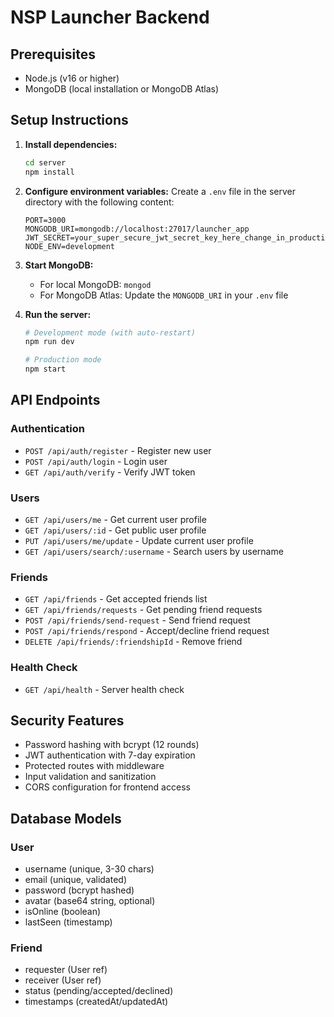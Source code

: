 # NSP Launcher Backend

## Prerequisites

- Node.js (v16 or higher)
- MongoDB (local installation or MongoDB Atlas)

## Setup Instructions

1. **Install dependencies:**
   ```bash
   cd server
   npm install
   ```

2. **Configure environment variables:**
   Create a `.env` file in the server directory with the following content:
   ```env
   PORT=3000
   MONGODB_URI=mongodb://localhost:27017/launcher_app
   JWT_SECRET=your_super_secure_jwt_secret_key_here_change_in_production
   NODE_ENV=development
   ```

3. **Start MongoDB:**
   - For local MongoDB: `mongod`
   - For MongoDB Atlas: Update the `MONGODB_URI` in your `.env` file

4. **Run the server:**
   ```bash
   # Development mode (with auto-restart)
   npm run dev
   
   # Production mode
   npm start
   ```

## API Endpoints

### Authentication
- `POST /api/auth/register` - Register new user
- `POST /api/auth/login` - Login user
- `GET /api/auth/verify` - Verify JWT token

### Users
- `GET /api/users/me` - Get current user profile
- `GET /api/users/:id` - Get public user profile
- `PUT /api/users/me/update` - Update current user profile
- `GET /api/users/search/:username` - Search users by username

### Friends
- `GET /api/friends` - Get accepted friends list
- `GET /api/friends/requests` - Get pending friend requests
- `POST /api/friends/send-request` - Send friend request
- `POST /api/friends/respond` - Accept/decline friend request
- `DELETE /api/friends/:friendshipId` - Remove friend

### Health Check
- `GET /api/health` - Server health check

## Security Features

- Password hashing with bcrypt (12 rounds)
- JWT authentication with 7-day expiration
- Protected routes with middleware
- Input validation and sanitization
- CORS configuration for frontend access

## Database Models

### User
- username (unique, 3-30 chars)
- email (unique, validated)
- password (bcrypt hashed)
- avatar (base64 string, optional)
- isOnline (boolean)
- lastSeen (timestamp)

### Friend
- requester (User ref)
- receiver (User ref)
- status (pending/accepted/declined)
- timestamps (createdAt/updatedAt)
